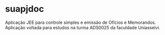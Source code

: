 # suapjdoc
Aplicação JEE para controle simples e emissão de Ofícios e Memorandos. Aplicação voltada para estudos na turma ADS0025 da faculdade Uniasselvi.
